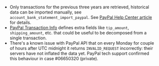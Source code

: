 - Only transactions for the previous three years are retrieved,
  historical data can be imported manually, see
  `account_bank_statement_import_paypal`. See [PayPal Help Center
  article](https://www.paypal.com/us/smarthelp/article/why-can't-i-access-transaction-history-greater-than-3-years-ts2241)
  for details.
- [PayPal Transaction
  Info](https://developer.paypal.com/docs/api/transaction-search/v1/#definition-transaction_info)
  defines extra fields like `tip_amount`, `shipping_amount`, etc. that
  could be useful to be decomposed from a single transaction.
- There's a known issue with PayPal API that on every Monday for couple
  of hours after UTC midnight it returns `INVALID_REQUEST` incorrectly:
  their servers have not inflated the data yet. PayPal tech support
  confirmed this behaviour in case \#06650320 (private).
